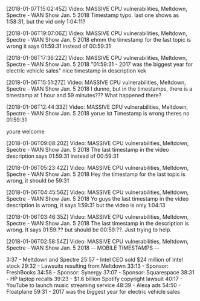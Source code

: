 [2018-01-07T15:02:45Z] Video: MASSIVE CPU vulnerabilities, Meltdown, Spectre - WAN Show Jan. 5 2018 
Timestamp typo. last one shows as 1:58:31, but the vid only 1:04:11?

[2018-01-06T19:07:06Z] Video: MASSIVE CPU vulnerabilities, Meltdown, Spectre - WAN Show Jan. 5 2018 
ehmm the timestamp for the last topic is wrong it says 01:59:31 instead of 00:59:31

[2018-01-06T17:36:22Z] Video: MASSIVE CPU vulnerabilities, Meltdown, Spectre - WAN Show Jan. 5 2018 
"01:59:31 - 2017 was the biggest year for electric vehicle sales" nice timestamp in description kek

[2018-01-06T15:51:27Z] Video: MASSIVE CPU vulnerabilities, Meltdown, Spectre - WAN Show Jan. 5 2018 
I dunno, but in the timestamps, there is a timestamp at 1 hour and 59 minutes??? What happened there?

[2018-01-06T12:44:33Z] Video: MASSIVE CPU vulnerabilities, Meltdown, Spectre - WAN Show Jan. 5 2018 
yorue lst Timestamp is wrong theres no 01:59:31 

youre welcome

[2018-01-06T09:08:20Z] Video: MASSIVE CPU vulnerabilities, Meltdown, Spectre - WAN Show Jan. 5 2018 
The last timestamp in the video description says 01:59:31 instead of 00:59:31

[2018-01-06T05:23:42Z] Video: MASSIVE CPU vulnerabilities, Meltdown, Spectre - WAN Show Jan. 5 2018 
Hey the timestamp for the last topic is wrong, it should be 59:31

[2018-01-06T04:45:56Z] Video: MASSIVE CPU vulnerabilities, Meltdown, Spectre - WAN Show Jan. 5 2018 
Yo guys the last timestamp in the video description is wrong, it says 1:59:31 but the video is only 1:04:13

[2018-01-06T03:46:35Z] Video: MASSIVE CPU vulnerabilities, Meltdown, Spectre - WAN Show Jan. 5 2018 
The last timestamp in the description is wrong. It says 01:59:?? but should be 00:59:??. Just trying to help.

[2018-01-06T02:58:54Z] Video: MASSIVE CPU vulnerabilities, Meltdown, Spectre - WAN Show Jan. 5 2018 
-- MOBILE TIMESTAMPS --

3:37 - Meltdown and Spectre
25:57 - Intel CEO sold $24 million of Intel stock
29:32 - Lawsuits resulting from Meltdown
33:13 - Sponsor: FreshBooks
34:58 - Sponsor: Synergy
37:07 - Sponsor: Squarespace
38:31 - HP laptop recalls
39:23 - $1.6 billion Spotify copyright lawsuit
40:17 - YouTube to launch music streaming service
48:39 - Alexa ads
54:50 - Floatplane
59:31 - 2017 was the biggest year for electric vehicle sales

